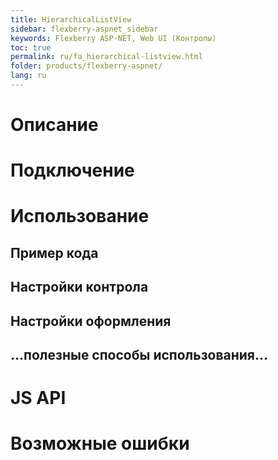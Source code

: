 ```yaml
---
title: HierarchicalListView
sidebar: flexberry-aspnet_sidebar
keywords: Flexberry ASP-NET, Web UI (Контролы)
toc: true
permalink: ru/fa_hierarchical-listview.html
folder: products/flexberry-aspnet/
lang: ru
---
```


# Описание

# Подключение

# Использование

## Пример кода

## Настройки контрола

## Настройки оформления

## ...полезные способы использования...

# JS API

# Возможные ошибки
 
 